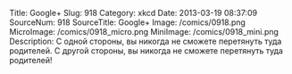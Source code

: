Title: Google+ 
Slug: 918 
Category: xkcd 
Date: 2013-03-19 08:37:09 
SourceNum: 918 
SourceTitle: Google+ 
Image: /comics/0918.png 
MicroImage: /comics/0918_micro.png 
MiniImage: /comics/0918_mini.png 
Description: С одной стороны, вы никогда не сможете перетянуть туда родителей. С другой стороны, вы никогда не сможете перетянуть туда родителей! 

